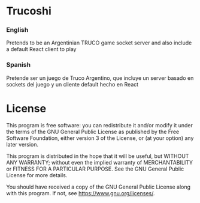 # Trucoshi

### English 
Pretends to be an Argentinian TRUCO game socket server and also include a default React client to play


### Spanish
Pretende ser un juego de Truco Argentino, que incluye un server basado en sockets del juego y un cliente default hecho en React


# License 

This program is free software: you can redistribute it and/or modify it under the terms of the GNU General Public License as published by the Free Software Foundation, either version 3 of the License, or (at your option) any later version.

This program is distributed in the hope that it will be useful, but WITHOUT ANY WARRANTY; without even the implied warranty of MERCHANTABILITY or FITNESS FOR A PARTICULAR PURPOSE. See the GNU General Public License for more details.

You should have received a copy of the GNU General Public License along with this program. If not, see <https://www.gnu.org/licenses/>.

